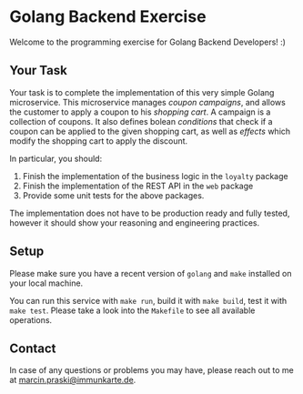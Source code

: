 # Golang Backend Exercise

Welcome to the programming exercise for Golang Backend Developers! :)

## Your Task

Your task is to complete the implementation of this very simple Golang microservice. This microservice manages *coupon campaigns*, and allows the customer to apply a coupon to his *shopping cart*. A campaign is a collection of coupons. It also defines bolean *conditions* that check if a coupon can be applied to the given shopping cart, as well as *effects* which modify the shopping cart to apply the discount.

In particular, you should:

1. Finish the implementation of the business logic in the `loyalty` package
2. Finish the implementation of the REST API in the `web` package
3. Provide some unit tests for the above packages.

The implementation does not have to be production ready and fully tested, however it should show your reasoning and engineering practices.

## Setup

Please make sure you have a recent version of `golang` and `make` installed on your local machine.

You can run this service with `make run`, build it with `make build`, test it with `make test`. Please take a look into the `Makefile` to see all available operations.

## Contact

In case of any questions or problems you may have, please reach out to me at [marcin.praski@immunkarte.de](mailto:marcin.praski@immunkarte.de).
